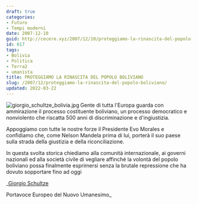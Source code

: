 ```yaml
---
draft: true
categories:
- Futuro
- Tempi moderni
date: 2007-12-10
guid: http://cecere.xyz/2007/12/10/proteggiamo-la-rinascita-del-popolo-boliviano/
id: 617
tags:
- Bolivia
- Politica
- Terra2
- umanista
title: PROTEGGIAMO LA RINASCITA DEL POPOLO BOLIVIANO
slug: /2007/12/proteggiamo-la-rinascita-del-popolo-boliviano/
updated: 2022-03-22
---
```


[<img src='http://cecere.xyz/wp-content/uploads/sites/3/2007/12/giorgio_schultze_bolivia.thumbnail.jpg' alt='giorgio_schultze_bolivia.jpg' align="left" />](http://cecere.xyz/wp-content/uploads/sites/3/2007/12/giorgio_schultze_bolivia.jpg "giorgio_schultze_bolivia.jpg")Gente di tutta l'Europa guarda con ammirazione il processo costituente boliviano, un processo democratico e nonviolento che riscatta 500 anni di discriminazione e d'ingiustizia.

Appoggiamo con tutte le nostre forze il Presidente Evo Morales e confidiamo che, come Nelson Mandela prima di lui, porterà il suo paese sulla strada della giustizia e della riconciliazione.

In questa svolta storica chiediamo alla comunità internazionale, ai governi nazionali ed alla società civile di vegliare affinché la volontà del popolo boliviano possa finalmente esprimersi senza la brutale repressione che ha dovuto sopportare fino ad oggi

_[Giorgio Schultze](http://www.giorgioschultze.eu/)
  
Portavoce Europeo del Nuovo Umanesimo_